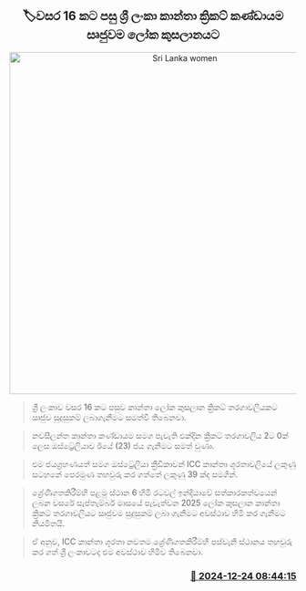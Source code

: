 <p align='center'><b><h2 align='center' title='Sri Lanka women's cricket team directly qualified for the World Cup after 16 years'>🏷වසර 16 කට පසු ශ්‍රී ලංකා කාන්තා ක්‍රිකට් කණ්ඩායම සෘජුවම ලෝක කුසලානයට</h2></b></p>
<p align='center'><img src='https://helakuru.sgp1.cdn.digitaloceanspaces.com/esana/images/lib/sl-vs-wi-women-gg.jpg' width='600' alt='Sri Lanka women's cricket team directly qualified for the World Cup after 16 years'></p>

> ශ්‍රී ලංකාව වසර 16 කට පසුව කාන්තා ලෝක කුසලාන ක්‍රිකට් තරගාවලියකට ඍජුව සුදුසුකම් ලබාගැනීමට සමත්වී තිබෙනවා.

> නවසීලන්ත කාන්තා කණ්ඩායම සමග පැවැති එක්දින ක්‍රිකට් තරගාවලිය 2ට 0ක් ලෙස ඔස්ට්‍රේලියාව ඊයේ (23) ජය ගැනීමට සමත් වුණා.

> එම ජයග්‍රහණයත් සමග ඔස්ට්‍රේලියා ක්‍රීඩිකාවන් ICC කාන්තා ශූරතාවලියේ ලකුණු සටහනේ පෙරමුණ තහවුරු කර ගත්තේ ලකුණු 39 ක්ද සමගින්.

> ශ්‍රේණිගතකිරීම්හි පළමු ස්ථාන 6 හිමි රටවල් ඉන්දියාවේ සත්කාරකත්වයෙන් ලබන වසරේ සැප්තැම්බර් මාසයේ පැවැත්වන 2025 ලෝක කුසලාන කාන්තා ක්‍රිකට් තරගාවලියට ඍජුවම සුදුසුකම් ලබා ගැනීමට අවස්ථාව හිමි කර ගැනීමට නියමිතයි.

> ඒ අනුව, ICC කාන්තා ශූරතා නවතම ශ්‍රේණිගතකිරීම්හි පස්වැනි ස්ථානය තහවුරු කර ගත් ශ්‍රී ලංකාවටද එම අවස්ථාව හිමිව තිබෙනවා.



<h3 align='right'><a href='https://www.helakuru.lk/esana/p/106093/'>📅 2024-12-24 08:44:15</a></h3>

